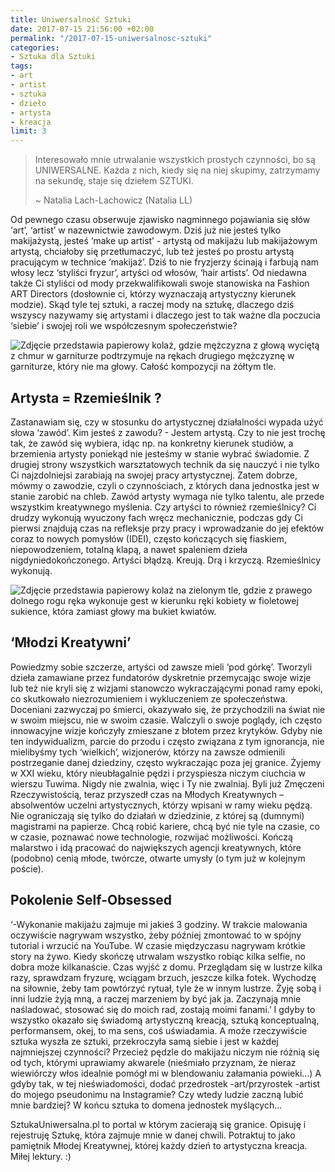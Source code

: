 ```yaml
---
title: Uniwersalność Sztuki
date: 2017-07-15 21:56:00 +02:00
permalink: "/2017-07-15-uniwersalnosc-sztuki"
categories:
- Sztuka dla Sztuki
tags:
- art
- artist
- sztuka
- dzieło
- artysta
- kreacja
limit: 3
---
```


> Interesowało mnie utrwalanie wszystkich prostych czynności, bo są UNIWERSALNE. Każda z nich,
> kiedy się na niej skupimy, zatrzymamy na sekundę, staje się dziełem SZTUKI.
>
> ~ Natalia Lach-Lachowicz (Natalia&nbsp;LL)

Od pewnego czasu obserwuje zjawisko nagminnego pojawiania się słów ‘art’, ‘artist’ w nazewnictwie zawodowym. Dziś już nie jesteś tylko makijażystą, jesteś ‘make up artist’ - artystą od makijażu lub makijażowym artystą, chciałoby się przetłumaczyć, lub też jesteś po prostu artystą pracującym w technice ‘makijaż’. Dziś to nie fryzjerzy ścinają i farbują nam włosy lecz ‘styliści fryzur’, artyści od włosów, ‘hair artists’. Od niedawna także Ci styliści od mody przekwalifikowali swoje stanowiska na Fashion ART Directors (dosłownie ci, którzy wyznaczają artystyczny kierunek modzie). Skąd tyle tej sztuki, a raczej mody na sztukę, dlaczego dziś wszyscy nazywamy się artystami i dlaczego jest to tak ważne dla poczucia ‘siebie’ i swojej roli we współczesnym  społeczeństwie?

![Zdjęcie przedstawia papierowy kolaż, gdzie mężczyzna z głową wyciętą z chmur w garniturze podtrzymuje na rękach drugiego mężczyznę w garniturze, który nie ma głowy. Całość kompozycji na żółtym tle.](https://assets0.ello.co/uploads/asset/attachment/6217128/ello-optimized-0a320328.jpg)

## Artysta = Rzemieślnik ?
Zastanawiam się, czy w stosunku do artystycznej działalności wypada użyć słowa ‘zawód’. Kim jesteś z zawodu? - Jestem artystą. Czy to nie jest trochę tak, że zawód się wybiera, idąc np. na konkretny kierunek studiów, a brzemienia artysty poniekąd nie jesteśmy w stanie wybrać świadomie. Z drugiej strony wszystkich warsztatowych technik da się nauczyć i nie tylko Ci najzdolniejsi zarabiają na swojej pracy artystycznej. Zatem dobrze, mówmy o zawodzie, czyli o czynnościach, z których dana jednostka jest w stanie zarobić na chleb. Zawód artysty wymaga nie tylko talentu, ale przede wszystkim kreatywnego myślenia. Czy artyści to również rzemieślnicy? Ci drudzy wykonują wyuczony fach wręcz mechanicznie, podczas gdy Ci pierwsi znajdują czas na refleksje przy pracy i wprowadzanie do jej efektów coraz to nowych pomysłów (IDEI), często kończących się fiaskiem, niepowodzeniem, totalną klapą, a nawet spaleniem dzieła nigdyniedokończonego. Artyści błądzą. Kreują. Drą i krzyczą. Rzemieślnicy wykonują.

![Zdjęcie przedstawia papierowy kolaż na zielonym tle, gdzie z prawego dolnego rogu ręka wykonuje gest w kierunku ręki kobiety w fioletowej sukience, która zamiast głowy ma bukiet kwiatów.](https://assets1.ello.co/uploads/asset/attachment/6217124/ello-optimized-2ecc4b9c.jpg)

## ‘Młodzi Kreatywni’
Powiedzmy sobie szczerze, artyści od zawsze mieli ‘pod górkę’. Tworzyli dzieła zamawiane przez fundatorów dyskretnie przemycając swoje wizje lub też nie kryli się z wizjami stanowczo wykraczającymi ponad ramy epoki, co skutkowało niezrozumieniem i wykluczeniem ze społeczeństwa. Doceniani zazwyczaj po śmierci, okazywało się, że przychodzili na świat nie w swoim miejscu, nie w swoim czasie. Walczyli o swoje poglądy, ich często innowacyjne wizje kończyły zmieszane z błotem przez krytyków. Gdyby nie ten indywidualizm, parcie do przodu i często związana z tym ignorancja, nie mielibyśmy tych ‘wielkich’, wizjonerów,  którzy na zawsze odmienili postrzeganie danej dziedziny, często wykraczając poza jej granice.
Żyjemy w XXI wieku, który nieubłagalnie pędzi i przyspiesza niczym ciuchcia w wierszu Tuwima. Nigdy nie zwalnia, więc i Ty nie zwalniaj. Byli już Zmęczeni Rzeczywistością, teraz przyszedł czas na Młodych Kreatywnych – absolwentów uczelni artystycznych, którzy wpisani w ramy wieku pędzą. Nie ograniczają się tylko do działań w dziedzinie, z której są (dumnymi) magistrami na papierze. Chcą robić kariere, chcą być nie tyle na czasie, co w czasie, poznawać nowe technologie, rozwijać możliwości. Kończą malarstwo i idą pracować do największych agencji kreatywnych, które (podobno) cenią młode, twórcze, otwarte umysły (o tym już w kolejnym poście).

## Pokolenie Self-Obsessed
‘-Wykonanie makijażu zajmuje mi jakieś 3 godziny. W trakcie malowania oczywiście nagrywam wszystko, żeby później zmontować to w spójny tutorial i wrzucić na YouTube. W czasie międzyczasu nagrywam krótkie story na żywo. Kiedy skończę utrwalam wszystko robiąc kilka selfie, no dobra może kilkanaście. Czas wyjść z domu. Przeglądam się  w lustrze kilka razy, sprawdzam fryzurę, wciągam brzuch, jeszcze kilka fotek. Wychodzę na siłownie, żeby tam powtórzyć rytuał, tyle że w innym lustrze. Żyję sobą i inni ludzie żyją mną, a  raczej marzeniem by być jak ja. Zaczynają mnie naśladować, stosować się do moich rad, zostają moimi fanami.’
I gdyby to wszystko okazało się świadomą artystyczną kreacją, sztuką konceptualną, performansem, okej, to ma sens, coś uświadamia. A może rzeczywiście sztuka wyszła ze sztuki, przekroczyła samą siebie i jest w każdej najmniejszej czynności? Przecież pędzle do makijażu niczym nie różnią się od tych, którymi uprawiamy akwarele (nieśmiało przyznam, że nieraz wiewiórczy włos idealnie pomógł mi w blendowaniu załamania powieki...) A gdyby tak, w tej nieświadomości, dodać przedrostek -art/przyrostek -artist do mojego pseudonimu na Instagramie? Czy wtedy ludzie zaczną lubić mnie bardziej? W końcu sztuka to domena jednostek myślących...

SztukaUniwersalna.pl to portal w którym zacierają się granice. Opisuję i rejestruję Sztukę, która zajmuje mnie w danej chwili. Potraktuj to jako pamiętnik Młodej Kreatywnej, której każdy dzień to artystyczna kreacja. Miłej lektury. :)

